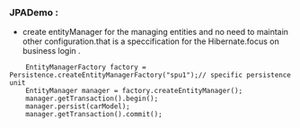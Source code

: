 ### JPADemo :
- create entityManager for the managing entities and no need to maintain other configuration.that is a speccification for the Hibernate.focus on business login .
```
    EntityManagerFactory factory = Persistence.createEntityManagerFactory("spu1");// specific persistence unit
    EntityManager manager = factory.createEntityManager();
	manager.getTransaction().begin();
	manager.persist(carModel);
	manager.getTransaction().commit();
```

